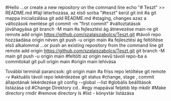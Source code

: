 #Hello
…or create a new repository on the command line
echo "# Teszt" >> README.md         #fájl léterhozása, az első sorba "#teszt" kerül
git init         #a git mappa inicializálása
git add README.md          #staging, changes azaz a  változások mentése
git commit -m "first commit"          #változtatások jóváhagyása
git branch -M main          #a fejlesztési ág átnevezése main-re 
git remote add origin https://github.com/szalaiszabolcs/Teszt.git       #távoli repo hozzáadása origin néven 
git push -u origin main        #a fejlesztési ág feltöltése első alkalommal
…or push an existing repository from the command line
git remote add origin https://github.com/szalaiszabolcs/Teszt.git
git branch -M main
git push -u origin main      #feltölti az origin nevű távoli repo-ba a commitokat
git pull origin main       #origin main lehívása

További terminál parancsok:
git origin main   #a friss repo letöltése
git remote -v     #aktuális távoli repo lekérdezése
git status   #change, stage , commit állapotának lekérdezése 
git config --global --list    #globális beállítások listázása
cd   #Change Direktory
cd..   #egy mappával feljebb lép
mkdir  <directory name>   #Make directory
rmdir  <directory name>   #remove directory
ls    #list  -  könyvtár listázása
